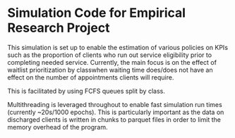 # Simulation Code for Empirical Research Project

This simulation is set up to enable the estimation of various policies on KPIs such as the proportion of clients who run out service eligibility prior to completing needed service.
Currently, the main focus is on the effect of waitlist prioritization by classwhen waiting time does/does not have an effect on the number of appointments clients will require.

This is facilitated by using FCFS queues split by class.

Multithreading is leveraged throughout to enable fast simulation run times (currently ~20s/1000 epochs). This is particularly important as the data on discharged clients is written in chunks to parquet files in order to limit the memory overhead of the program.
